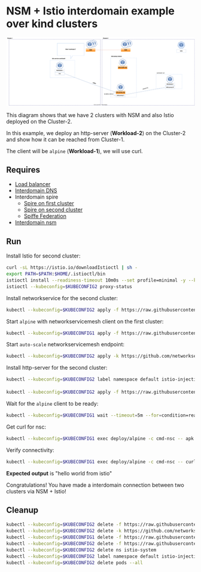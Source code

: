 # NSM + Istio interdomain example over kind clusters

![NSM  interdomain Scheme](./NSM+Istio_Datapath.svg "NSM Basic floating interdomain Scheme")

This diagram shows that we have 2 clusters with NSM and also Istio deployed on the Cluster-2.

In this example, we deploy an http-server (**Workload-2**) on the Cluster-2 and show how it can be reached from Cluster-1.

The client will be `alpine` (**Workload-1**), we will use curl.

## Requires

- [Load balancer](../loadbalancer)
- [Interdomain DNS](../dns)
- Interdomain spire
    - [Spire on first cluster](../../spire/cluster1)
    - [Spire on second cluster](../../spire/cluster2)
    - [Spiffe Federation](../spiffe_federation)
- [Interdomain nsm](../nsm)


## Run

Install Istio for second cluster:
```bash
curl -sL https://istio.io/downloadIstioctl | sh -
export PATH=$PATH:$HOME/.istioctl/bin
istioctl install --readiness-timeout 10m0s --set profile=minimal -y --kubeconfig=$KUBECONFIG2
istioctl --kubeconfig=$KUBECONFIG2 proxy-status
```

Install networkservice for the second cluster:
```bash
kubectl --kubeconfig=$KUBECONFIG2 apply -f https://raw.githubusercontent.com/networkservicemesh/deployments-k8s/3933ca028d7f0fca65e28e4ed285cb58aaa2a9ea/examples/interdomain/nsm_istio/netsvc.yaml
```

Start `alpine` with networkservicemesh client on the first cluster:

```bash
kubectl --kubeconfig=$KUBECONFIG1 apply -f https://raw.githubusercontent.com/networkservicemesh/deployments-k8s/3933ca028d7f0fca65e28e4ed285cb58aaa2a9ea/examples/interdomain/nsm_istio/greeting/client.yaml
```

Start `auto-scale` networkservicemesh endpoint:
```bash
kubectl --kubeconfig=$KUBECONFIG2 apply -k https://github.com/networkservicemesh/deployments-k8s/examples/interdomain/nsm_istio/nse-auto-scale?ref=3933ca028d7f0fca65e28e4ed285cb58aaa2a9ea
```

Install http-server for the second cluster:
```bash
kubectl --kubeconfig=$KUBECONFIG2 label namespace default istio-injection=enabled

kubectl --kubeconfig=$KUBECONFIG2 apply -f https://raw.githubusercontent.com/networkservicemesh/deployments-k8s/3933ca028d7f0fca65e28e4ed285cb58aaa2a9ea/examples/interdomain/nsm_istio/greeting/server.yaml
```

Wait for the `alpine` client to be ready:
```bash
kubectl --kubeconfig=$KUBECONFIG1 wait --timeout=5m --for=condition=ready pod -l app=alpine
```

Get curl for nsc:
```bash
kubectl --kubeconfig=$KUBECONFIG1 exec deploy/alpine -c cmd-nsc -- apk add curl
```

Verify connectivity:
```bash
kubectl --kubeconfig=$KUBECONFIG1 exec deploy/alpine -c cmd-nsc -- curl -s greeting.default:9080 | grep -o "hello world from istio"
```
**Expected output** is "hello world from istio"

Congratulations! 
You have made a interdomain connection between two clusters via NSM + Istio!

## Cleanup

```bash
kubectl --kubeconfig=$KUBECONFIG2 delete -f https://raw.githubusercontent.com/networkservicemesh/deployments-k8s/3933ca028d7f0fca65e28e4ed285cb58aaa2a9ea/examples/interdomain/nsm_istio/greeting/server.yaml
kubectl --kubeconfig=$KUBECONFIG2 delete -k https://github.com/networkservicemesh/deployments-k8s/examples/interdomain/nsm_istio/nse-auto-scale?ref=3933ca028d7f0fca65e28e4ed285cb58aaa2a9ea
kubectl --kubeconfig=$KUBECONFIG1 delete -f https://raw.githubusercontent.com/networkservicemesh/deployments-k8s/3933ca028d7f0fca65e28e4ed285cb58aaa2a9ea/examples/interdomain/nsm_istio/greeting/client.yaml
kubectl --kubeconfig=$KUBECONFIG2 delete -f https://raw.githubusercontent.com/networkservicemesh/deployments-k8s/3933ca028d7f0fca65e28e4ed285cb58aaa2a9ea/examples/interdomain/nsm_istio/netsvc.yaml
kubectl --kubeconfig=$KUBECONFIG2 delete ns istio-system
kubectl --kubeconfig=$KUBECONFIG2 label namespace default istio-injection-
kubectl --kubeconfig=$KUBECONFIG2 delete pods --all
```

